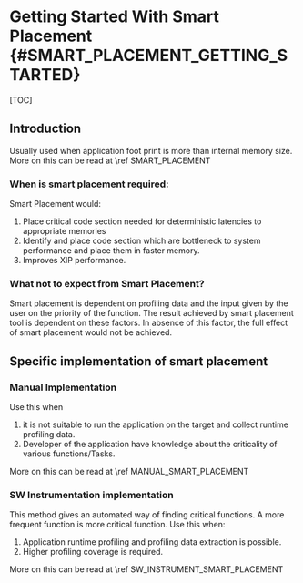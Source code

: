 # Getting Started With Smart Placement {#SMART_PLACEMENT_GETTING_STARTED}
[TOC]
## Introduction

Usually used when application foot print is more than internal memory size. More on this can be read at \ref SMART_PLACEMENT

### When is smart placement required:

Smart Placement would:
1. Place critical code section needed for deterministic latencies to appropriate memories
2. Identify and place code section which are bottleneck to system performance and place them in faster memory.
3. Improves XIP performance.

### What not to expect from Smart Placement?

Smart placement is dependent on profiling data and the input given by the user on the priority of the function. The result achieved by smart placement tool is dependent on these factors. In absence of this factor, the full effect of smart placement would not be achieved.

## Specific implementation of smart placement

### Manual Implementation

Use this when
1. it is not suitable to run the application on the target and collect runtime profiling data.
2. Developer of the application have knowledge about the criticality of various functions/Tasks.

More on this can be read at \ref MANUAL_SMART_PLACEMENT

### SW Instrumentation implementation

This method gives an automated way of finding critical functions. A more frequent function is more critical function. Use this when:
1. Application runtime profiling and profiling data extraction is possible.
2. Higher profiling coverage is required.

More on this can be read at \ref SW_INSTRUMENT_SMART_PLACEMENT
